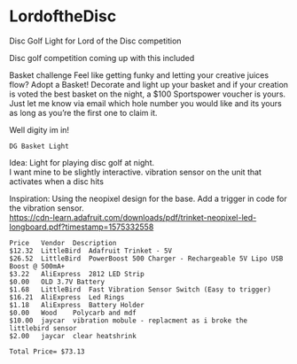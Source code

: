 # LordoftheDisc
Disc Golf Light for Lord of the Disc competition

Disc golf competition coming up with this included

Basket challenge
Feel like getting funky and letting your creative juices flow? Adopt a Basket! Decorate and light up your basket and if your creation is voted the best basket on the night, a $100 Sportspower voucher is yours. Just let me know via email <removed> which hole number you would like and its yours as long as you’re the first one to claim it.
  
  Well digity im in!
								
	DG Basket Light							
								
Idea:	Light for playing disc golf at night. 							
	I want mine to be slightly interactive. vibration sensor on the unit that activates when a disc hits							
								
Inspiration:	Using the neopixel design for the base. Add a trigger in code for the vibration sensor. 							
	https://cdn-learn.adafruit.com/downloads/pdf/trinket-neopixel-led-longboard.pdf?timestamp=1575332558							
								
								
	Price	Vendor	Description					
	$12.32	LittleBird	Adafruit Trinket - 5V					
	$26.52	LittleBird	PowerBoost 500 Charger - Rechargeable 5V Lipo USB Boost @ 500mA+					
	$3.22	AliExpress	2812 LED Strip					
	$0.00	OLD	3.7V Battery					
	$1.68	LittleBird	Fast Vibration Sensor Switch (Easy to trigger)					
	$16.21	AliExpress	Led Rings					
	$1.18	AliExpress	Battery Holder					
	$0.00	Wood	Polycarb and mdf					
	$10.00	jaycar	vibration mobule - replacment as i broke the littlebird sensor					
	$2.00	jaycar	clear heatshrink		
 	
	Total Price= $73.13							
								
